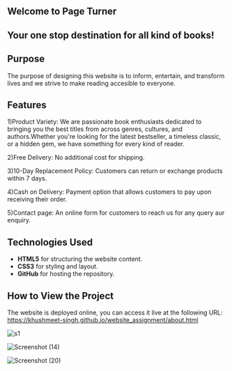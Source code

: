 ## Welcome to Page Turner
## Your one stop destination for all kind of books!


## Purpose
The purpose of designing this website is to inform, entertain, and transform lives and we strive to make reading accesible to everyone.


## Features
1)Product Variety: We are passionate book enthusiasts dedicated to bringing you the best titles from across genres, cultures, and authors.Whether you're looking for the latest bestseller, a timeless classic, or a hidden gem, we have something for every kind of reader.

2)Free Delivery: No additional cost for shipping.

3)10-Day Replacement Policy: Customers can return or exchange products within 7 days.

4)Cash on Delivery: Payment option that allows customers to pay upon receiving their order.

5)Contact page: An online form for customers to reach us for any query aur enquiry.

## Technologies Used
- **HTML5** for structuring the website content.
- **CSS3** for styling and layout.
- **GitHub** for hosting the repository.


## How to View the Project
The website is deployed online, you can access it live at the following URL: https://khushmeet-singh.github.io/website_assignment/about.html




![s1](https://github.com/user-attachments/assets/c94dcf1b-51f0-4ab2-bca9-c02a42d88592)


![Screenshot (14)](https://github.com/user-attachments/assets/e72bbdf2-e0f7-4d4b-a335-4efccd45b778)



![Screenshot (20)](https://github.com/user-attachments/assets/55506cc1-a3e5-4ce0-9a9b-ccc90cb3d170)





